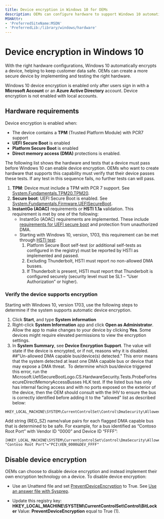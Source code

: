 ```yaml
---
title: Device encryption in Windows 10 for OEMs
description: OEMs can configure hardware to support Windows 10 automatic device encryption.
MSHAttr:
- 'PreferredSiteName:MSDN'
- 'PreferredLib:/library/windows/hardware'
---
```


# Device encryption in Windows 10

With the right hardware configurations, Windows 10 automatically encrypts a device, helping to keep customer data safe. OEMs can create a more secure device by implementing and testing the right hardware. 

Windows 10 device encryption is enabled only after users sign in with a **Microsoft Account** or an **Azure Active Directory** account. Device encryption is not enabled with local accounts.

## Hardware requirements
Device encryption is enabled when:
- The device contains a **TPM** (Trusted Platform Module) with PCR7 support
- **UEFI Secure Boot** is enabled
- **Platform Secure Boot** is enabled
- **Direct memory access (DMA)** protections is enabled.  

The following list shows the hardware and tests that a device must pass before Windows 10 can enable device encryption. OEMs who want to create hardware that supports this capability must verify that their device passes these tests. If any test in this sequence fails, no further tests can will pass.


1. **TPM**: Device must include a TPM with PCR 7 support.  See [System.Fundamentals.TPM20.TPM20](https://msdn.microsoft.com/windows/hardware/commercialize/design/compatibility/systems#systemfundamentalstpm20tpm20).
2. **Secure boot**: UEFI Secure Boot is enabled. See [System.Fundamentals.Firmware.UEFISecureBoot](https://msdn.microsoft.com/windows/hardware/commercialize/design/compatibility/systems#systemfundamentalsfirmwareuefisecureboot).
3. **InstantGo (AOAC)** requirements or **HSTI 1.1a** validation. This requirement is met by one of the following:
    - InstantGo (AOAC) requirements are implemented. These include [requirements for UEFI secure boot](https://msdn.microsoft.com/windows/hardware/commercialize/design/compatibility/systems#systemfundamentalsfirmwarecsuefisecurebootconnectedstandby) and protection from unauthorized DMA.
    - Starting with Windows 10, version, 1703, this requirement can be met through [HSTI test](https://msdn.microsoft.com/library/windows/hardware/mt712332.aspx):
        1.	Platform Secure Boot self-test (or additional self-tests as configured in the registry) must be reported by HSTI as implemented and passed.
        2.	Excluding Thunderbolt, HSTI must report no non-allowed DMA busses.
        3.	If Thunderbolt is present, HSTI must report that Thunderbolt is configured securely (security level must be SL1 – “User Authorization” or higher).

### Verify the device supports encryption
Starting with Windows 10, version 1703, use the following steps to determine if the system supports automatic device encryption.
1.	Click **Start**, and type **System information**
2.	Right-click **System Information** app and click **Open as Administrator**. Allow the app to make changes to your device by clicking **Yes**. Some devices might require elevated permissions to view the encryption settings.
3.	In **System Summary**, see **Device Encryption Support**.  The value will state if the device is encrypted, or if not, reasons why it is disabled. 
##"Un-allowed DMA capable bus/device(s) detected."
This error means that the system detected at least one DMA capable bus or device that may expose a DMA threat.  To determine which bus/device triggered this error, run the Microsoft.UefiSecureBootLogo.CS.HardwareSecurity.Tests.ProbeForInsecureDirectMemoryAccessBusses HLK test. 
If the listed bus has only has internal facing access and with no ports exposed on the exterior of the device, then the OEM should consult with the IHV to ensure the bus is correctly identified before adding it to the "allowed" list as described below: 
 ```
HKEY_LOCAL_MACHINE\SYSTEM\CurrentControlSet\Control\DmaSecurity\AllowedBuses 
 ```
Add string (REG_SZ) name/value pairs for each flagged DMA capable bus that is determined to be safe. 
For example, for a bus identified as “Contoso Root Port” with Vendor ID “0000” and Device ID “FFFF”: 
 ```
[HKEY_LOCAL_MACHINE\SYSTEM\CurrentControlSet\Control\DmaSecurity\AllowedBuses] 
"Contoso Root Port"="PCI\VEN_0000&DEV_FFFF" 
 ```

## Disable device encryption
OEMs can choose to disable device encryption and instead implement their own encryption technology on a device. To disable device encryption:

- Use an Unattend file and set [PreventDeviceEncryption](https://msdn.microsoft.com/windows/hardware/commercialize/customize/desktop/unattend/microsoft-windows-securestartup-filterdriver-preventdeviceencryption) to True. See [Use an answer file with Sysprep](https://msdn.microsoft.com/en-us/windows/hardware/commercialize/manufacture/desktop/use-answer-files-with-sysprep).

- Update this registry key:
**HKEY_LOCAL_MACHINE\SYSTEM\CurrentControlSet\Control\BitLocker**
Value: **PreventDeviceEncryption** equal to True (1).